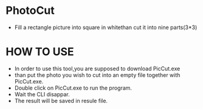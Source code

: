 # PhotoCut
- Fill a rectangle picture into square in whitethan cut it  into nine parts(3*3)

# HOW TO USE

- In order to use this tool,you are supposed to download PicCut.exe
- than put the photo you wish to cut into an empty file together with PicCut.exe.
- Double click on PicCut.exe to run the program.
- Wait the CLI disappar.
- The result will be saved in resule file.
